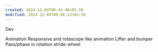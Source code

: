 ```yaml
---
created: 2024-12-04T00:43:40+05:30
modified: 2024-12-04T00:46:13+05:30
---
```


Dev

Animation
Responsive and rotascope like animation
Lifter and bumper
Pass/phase in rotation stride-wheel
